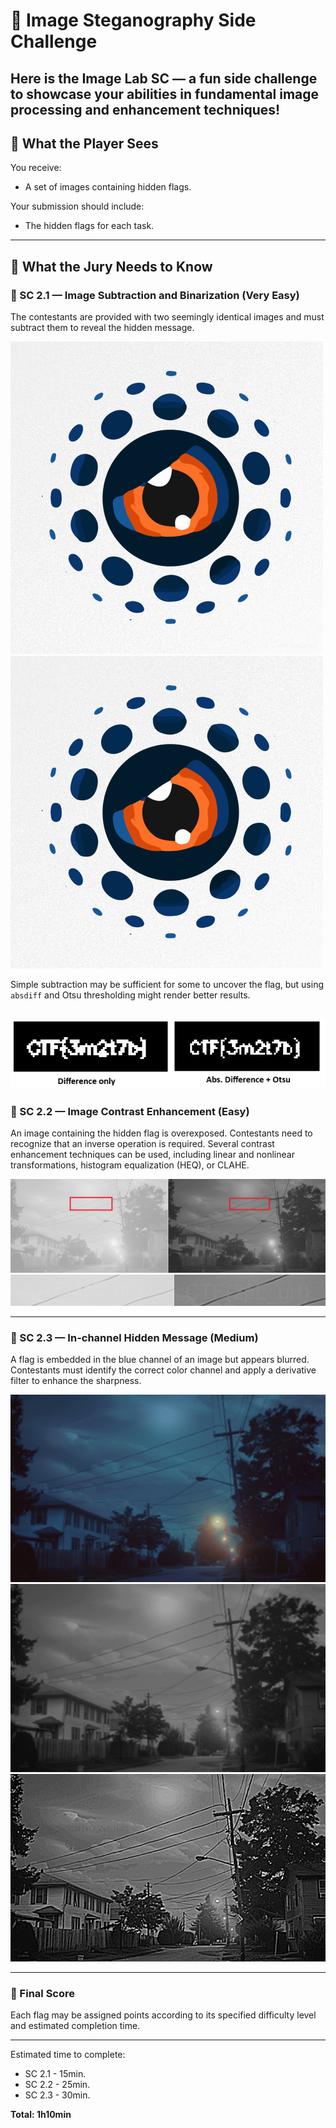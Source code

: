 # 🎯 Image Steganography Side Challenge

Here is the **Image Lab SC** — a fun side challenge to showcase your abilities in fundamental image processing and enhancement techniques!
---

## 👀 What the Player Sees

You receive:
- A set of images containing hidden flags.

Your submission should include:
- The hidden flags for each task.

---

## 🧠 What the Jury Needs to Know

### 🧼 SC 2.1 — Image Subtraction and Binarization (Very Easy)

The contestants are provided with two seemingly identical images and must subtract them to reveal the hidden message.

![](task_1_1.png)
![](task_1_2.png)

Simple subtraction may be sufficient for some to uncover the flag, but using `absdiff` and Otsu thresholding might render better results.

![Simple difference vs thresholding](task_1/solution.png)
---

### 🧼 SC 2.2 — Image Contrast Enhancement (Easy)

An image containing the hidden flag is overexposed. Contestants need to recognize that an inverse operation is required. Several contrast enhancement techniques can be used, including linear and nonlinear transformations, histogram equalization (HEQ), or CLAHE.

![Simple difference vs thresholding](task_2/task_2_solution.png)
![Simple difference vs thresholding](task_2/task_2_solution_zoom.png)

---

### 🧼 SC 2.3 — In-channel Hidden Message (Medium)

A flag is embedded in the blue channel of an image but appears blurred. Contestants must identify the correct color channel and apply a derivative filter to enhance the sharpness.

![Simple difference vs thresholding](task_3.png)
![Simple difference vs thresholding](task_3_no_sharpen.png)
![Simple difference vs thresholding](task_3_solved.png)

---

### 🧮 Final Score

Each flag may be assigned points according to its specified difficulty level and estimated completion time.

---

Estimated time to complete: 
* SC 2.1 - 15min.
* SC 2.2 - 25min.
* SC 2.3 - 30min.

**Total: 1h10min**

